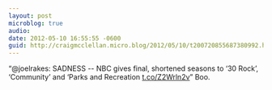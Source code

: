 ```yaml
---
layout: post
microblog: true
audio: 
date: 2012-05-10 16:55:55 -0600
guid: http://craigmcclellan.micro.blog/2012/05/10/t200720855687380992.html
---
```

“@joelrakes: SADNESS -- NBC gives final, shortened seasons to ‘30 Rock’, ‘Community’ and ‘Parks and Recreation [t.co/Z2Wrln2v](http://t.co/Z2Wrln2v)” Boo.
